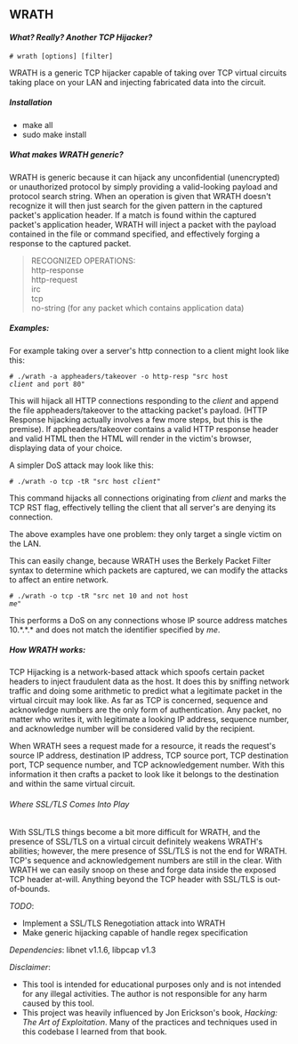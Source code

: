 ## WRATH
#### <i> What? Really? Another TCP Hijacker? </i>

<code># wrath [options] [filter] </code>

WRATH is a generic TCP hijacker capable of taking over TCP virtual circuits taking place 
on your LAN and injecting fabricated data into the circuit.

##### Installation
* make all
* sudo make install

##### What makes WRATH generic?

WRATH is generic because it can hijack any unconfidential (unencrypted) or unauthorized
protocol by simply providing a valid-looking payload and protocol search string. When
an operation is given that WRATH doesn't recognize it will then just search for the given
pattern in the captured packet's application header. If a match is found within the 
captured packet's application header, WRATH will inject a packet with the payload contained 
in the file or command specified, and effectively forging a response to the captured packet.

> RECOGNIZED OPERATIONS: <br>
> http-response <br>
> http-request <br>
> irc <br>
> tcp <br>
> no-string (for any packet which contains application data) <br>

##### Examples:

For example taking over a server's http connection to a client might look like this:

<code># ./wrath -a appheaders/takeover -o http-resp "src host *client* and port 80"</code>

This will hijack all HTTP connections responding to the *client* and append the file 
appheaders/takeover to the attacking packet's payload. (HTTP Response hijacking actually 
involves a few more steps, but this is the premise). If appheaders/takeover contains 
a valid HTTP response header and valid HTML then the HTML will render in the victim's
browser, displaying data of your choice.

A simpler DoS attack may look like this:

<code># ./wrath -o tcp -tR "src host *client*" </code>

This command hijacks all connections originating from *client* and marks the TCP RST flag, 
effectively telling the client that all server's are denying its connection.

The above examples have one problem: they only target a single victim on the LAN.

This can easily change, because WRATH uses the Berkely Packet Filter syntax to determine which packets
are captured, we can modify the attacks to affect an entire network.

<code># ./wrath -o tcp -tR "src net 10 and not host *me*"</code>

This performs a DoS on any connections whose IP source address matches 10.&#42;.&#42;.&#42; and does
not match the identifier specified by *me*.

##### How WRATH works:

TCP Hijacking is a network-based attack which spoofs certain packet headers to inject fraudulent data
as the host. It does this by sniffing network traffic and doing some arithmetic to predict what a legitimate
packet in the virtual circuit may look like. As far as TCP is concerned, sequence and acknowledge numbers are
the only form of authentication. Any packet, no matter who writes it, with legitimate a looking IP address, sequence
number, and acknowledge number will be considered valid by the recipient.

When WRATH sees a request made for a resource, it reads the request's source IP address, destination IP address, TCP source
port, TCP destination port, TCP sequence number, and TCP acknowledgement number. With this information it then crafts a
packet to look like it belongs to the destination and within the same virtual circuit. 

###### Where SSL/TLS Comes Into Play

With SSL/TLS things become a bit more difficult for WRATH, and the presence of SSL/TLS on a virtual circuit definitely weakens
WRATH's abilities; however, the mere presence of SSL/TLS is not the end for WRATH. TCP's sequence and acknowledgement numbers
are still in the clear. With WRATH we can easily snoop on these and forge data inside the exposed TCP header at-will. Anything
beyond the TCP header with SSL/TLS is out-of-bounds.

_TODO_:
* Implement a SSL/TLS Renegotiation attack into WRATH
* Make generic hijacking capable of handle regex specification

_Dependencies_: libnet v1.1.6, libpcap v1.3

_Disclaimer_:
* This tool is intended for educational purposes only and is not
intended for any illegal activities. The author is not responsible
for any harm caused by this tool.
* This project was heavily influenced by Jon Erickson's book, _Hacking:
The Art of Exploitation_. Many of the practices and techniques used in
this codebase I learned from that book.
